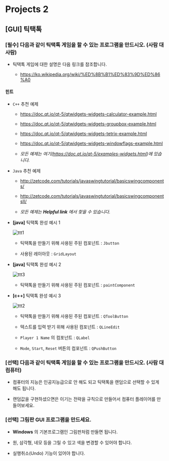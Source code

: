 # Projects 2

## **[GUI]** 틱택톡

### **[필수]** 다음과 같이 틱택톡 게임을 할 수 있는 프로그램을 만드시오. (사람 대 사람)

- 틱택톡 게임에 대한 설명은 다음 링크를 참조합니다.

  - https://ko.wikipedia.org/wiki/%ED%8B%B1%ED%83%9D%ED%86%A0

#### 힌트 

- `C++` 추천 예제 

  - https://doc.qt.io/qt-5/qtwidgets-widgets-calculator-example.html

  - https://doc.qt.io/qt-5/qtwidgets-widgets-groupbox-example.html

  - https://doc.qt.io/qt-5/qtwidgets-widgets-tetrix-example.html

  - https://doc.qt.io/qt-5/qtwidgets-widgets-windowflags-example.html

  - _모든 예제는 여기(https://doc.qt.io/qt-5/examples-widgets.html)에 있습니다._

- `Java` 추천 예제 

  - http://zetcode.com/tutorials/javaswingtutorial/basicswingcomponents/

  - http://zetcode.com/tutorials/javaswingtutorial/basicswingcomponentsII/

  - _모든 예제는 **Helpful link** 에서 찾을 수 있습니다._

- **[java]** 틱택톡 완성 예시 1

  ![ttt1](https://user-images.githubusercontent.com/16812446/72773255-df9b5680-3c49-11ea-919b-47835892ab12.gif)

  - 틱택톡을 만들기 위해 사용된 주된 컴포넌트 : `Jbutton`

  - 사용된 레이아웃 : `GridLayout`

- **[java]** 틱택톡 완성 예시 2

  ![ttt3](https://user-images.githubusercontent.com/16812446/72773273-f0e46300-3c49-11ea-8d65-74a450bbcfc6.gif)

  - 틱택톡을 만들기 위해 사용된 주된 컴포넌트 : `paintComponent`

- **[c++]** 틱택톡 완성 예시 3

  ![ttt2](https://user-images.githubusercontent.com/16812446/72773264-e924be80-3c49-11ea-85cd-e79c0c191d43.gif)

  - 틱택톡을 만들기 위해 사용된 주된 컴포넌트 : `QToolButton`

  - 텍스트를 입력 받기 위해 사용된 컴포넌트 : `QLineEdit`

  - `Player 1 Name` 의 컴포넌트 : `QLabel`

  - `Mode`, `Start`, `Reset` 버튼의 컴포넌트 : `QPushButton`

### **[선택]** 다음과 같이 틱택톡 게임을 할 수 있는 프로그램을 만드시오. (사람 대 컴퓨터)

  - 컴퓨터의 지능은 인공지능급으로 안 해도 되고 틱택톡을 랜덤으로 선택할 수 있게 해도 됩니다. 

  - 랜덤값을 구현하셨으면은 이기는 전략을 규칙으로 만들어서 컴퓨터 플레이어를 만들어보세요. 

### **[선택]** 그림판 GUI 프로그램을 만드세요. 

  - **Windows** 의 기본프로그램인 그림판처럼 만들면 됩니다. 

  - 원, 삼각형, 네모 등을 그릴 수 있고 색을 변경할 수 있어야 합니다. 

  - 실행취소(Undo) 기능이 있어야 합니다. 

